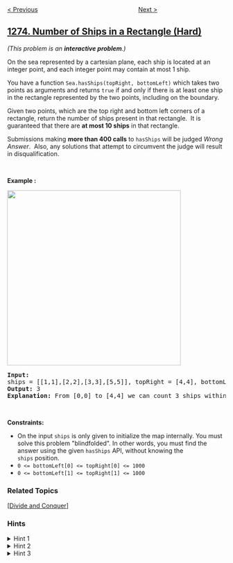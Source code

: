<!--|This file generated by command(leetcode description); DO NOT EDIT.    |-->
<!--+----------------------------------------------------------------------+-->
<!--|@author    openset <openset.wang@gmail.com>                           |-->
<!--|@link      https://github.com/openset                                 |-->
<!--|@home      https://github.com/openset/leetcode                        |-->
<!--+----------------------------------------------------------------------+-->

[< Previous](https://github.com/openset/leetcode/tree/master/problems/delete-tree-nodes "Delete Tree Nodes")
　　　　　　　　　　　　　　　　
[Next >](https://github.com/openset/leetcode/tree/master/problems/find-winner-on-a-tic-tac-toe-game "Find Winner on a Tic Tac Toe Game")

## [1274. Number of Ships in a Rectangle (Hard)](https://leetcode.com/problems/number-of-ships-in-a-rectangle "矩形内船只的数目")

<p><em>(This problem is an&nbsp;<strong>interactive problem</strong>.)</em></p>

<p>On the sea represented by a cartesian plane, each ship is located at an integer point, and each integer point may contain at most 1 ship.</p>

<p>You have a function <code>Sea.hasShips(topRight, bottomLeft)</code> which takes two points&nbsp;as arguments and returns <code>true</code>&nbsp;if and only if there is at least one ship in the rectangle represented by the two points, including on the boundary.</p>

<p>Given two points, which are the top right and bottom left corners of a rectangle, return the number of ships present in that rectangle.&nbsp;&nbsp;It is guaranteed that there are <strong>at most 10 ships</strong> in that rectangle.</p>

<p>Submissions making <strong>more than 400 calls</strong> to&nbsp;<code>hasShips</code>&nbsp;will be judged <em>Wrong Answer</em>.&nbsp; Also, any solutions that attempt to circumvent the judge&nbsp;will result in disqualification.</p>

<p>&nbsp;</p>
<p><strong>Example :</strong></p>

<p><img alt="" src="https://assets.leetcode.com/uploads/2019/07/26/1445_example_1.PNG" style="width: 400px; height: 404px;" /></p>

<pre>
<strong>Input:</strong> 
ships = [[1,1],[2,2],[3,3],[5,5]], topRight = [4,4], bottomLeft = [0,0]
<strong>Output:</strong> 3
<strong>Explanation:</strong> From [0,0] to [4,4] we can count 3 ships within the range.
</pre>

<p>&nbsp;</p>
<p><strong>Constraints:</strong></p>

<ul>
	<li>On the input <code>ships</code> is only given to initialize the map internally.&nbsp;You must solve this problem &quot;blindfolded&quot;. In other words, you must find the answer using the given <code>hasShips</code> API, without knowing the <code>ships</code>&nbsp;position.</li>
	<li><code>0 &lt;=&nbsp;bottomLeft[0]&nbsp;&lt;= topRight[0]&nbsp;&lt;= 1000</code></li>
	<li><code>0 &lt;=&nbsp;bottomLeft[1]&nbsp;&lt;= topRight[1]&nbsp;&lt;= 1000</code></li>
</ul>

### Related Topics
  [[Divide and Conquer](https://github.com/openset/leetcode/tree/master/tag/divide-and-conquer/README.md)]

### Hints
<details>
<summary>Hint 1</summary>
Use divide and conquer technique.
</details>

<details>
<summary>Hint 2</summary>
Divide the query rectangle into 4 rectangles.
</details>

<details>
<summary>Hint 3</summary>
Use recursion to continue with the rectangles that has ships only.
</details>
